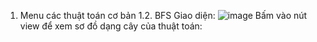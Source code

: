 1. Menu các thuật toán cơ bản
1.2. BFS
   Giao diện:
   ![image](https://github.com/user-attachments/assets/ad0d55df-131b-4747-9796-8517278fc622)
   Bấm vào nút view để xem sơ đồ dạng cây của thuật toán:
   


